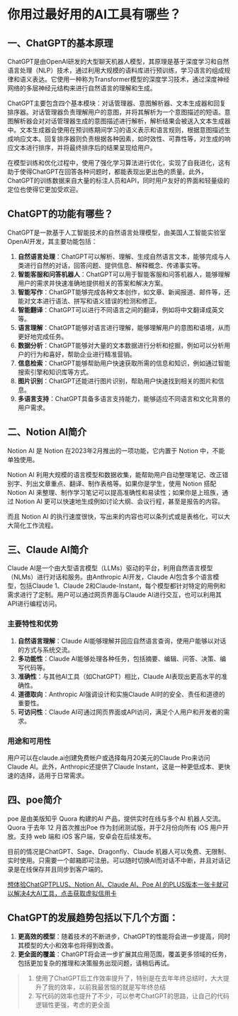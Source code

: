 # 你用过最好用的AI工具有哪些？

## 一、ChatGPT的基本原理

ChatGPT是由OpenAI研发的大型聊天机器人模型，其原理是基于深度学习和自然语言处理（NLP）技术，通过利用大规模的语料库进行预训练，学习语言的组成规律和语义表达。它使用一种称为Transformer模型的深度学习技术，通过深度神经网络的多层神经元结构来进行自然语言的理解和生成。

ChatGPT主要包含四个基本模块：对话管理器、意图解析器、文本生成器和回复排序器。对话管理器负责理解用户的意图，并将其解析为一个意图描述的短语。意图解析器会对对话管理器生成的意图描述进行解析，解析结果会被送入文本生成器中。文本生成器会使用在预训练期间学习的语义表示和语言规则，根据意图描述生成响应文本。回复排序器则负责根据各种因素，如时效性、可靠性等，对生成的响应文本进行排序，并将最终排序后的结果呈现给用户。

在模型训练和优化过程中，使用了强化学习算法进行优化，实现了自我进化，这有助于使得ChatGPT在回答各种问题时，都能表现出更出色的质量。此外，ChatGPT的训练数据来自大量的标注人员和API，同时用户友好的界面和轻量级的定位也使得它更加受欢迎。

## ChatGPT的功能有哪些？

ChatGPT是一款基于人工智能技术的自然语言处理模型，由美国人工智能实验室OpenAI开发，其主要功能包括：

1. **自然语言处理**：ChatGPT可以解析、理解、生成自然语言文本，能够完成与人类进行自然的对话，回答问题、提供信息、解释概念、传递事实等。
2. **智能客服和问答机器人**：ChatGPT可以用于智能客服和问答机器人，能够理解用户的需求并快速准确地提供相关的答案和解决方案。
3. **智能写作**：ChatGPT能够完成各种文本创作，如文章、新闻报道、邮件等，还能对文本进行语法、拼写和语义错误的检测和修正。
4. **智能翻译**：ChatGPT可以进行不同语言之间的翻译，例如将中文翻译成英文等。
5. **语言理解**：ChatGPT能够对语言进行理解，能够理解用户的意图和语境，从而更好地完成任务。
6. **数据分析**：ChatGPT能够对大量的文本数据进行分析和挖掘，例如可以分析用户的行为和喜好，帮助企业进行精准营销。
7. **信息检索**：ChatGPT能够帮助用户快速获取所需的信息和知识，例如通过智能搜索引擎和知识库等方式。
8. **图片识别**：ChatGPT还能进行图片识别，帮助用户快速找到相关的图片和信息。
9. **多语言支持**：ChatGPT具备多语言支持能力，能够适应不同语言和文化背景的用户需求。

## 二、Notion AI简介

Notion AI 是 Notion 在2023年2月推出的一项功能，它内置于 Notion 中，不能单独使用。

Notion AI 利用大规模的语言模型和数据收集，能帮助用户自动整理笔记、改正错别字、列出文章重点、翻译、制作表格等。如果你是学生，使用 Notion 搭配 Notion AI 来整理、制作学习笔记可以提高准确性和易读性；如果你是上班族，通过 Notion AI 更可以快速地生成例如讨论大纲、会议行程，甚至是报告的内容。

而且 Notion AI 的执行速度很快，写出来的内容也可以条列式或是表格化，可以大大简化工作流程。

## 三、Claude AI简介

Claude AI是一个由大型语言模型（LLMs）驱动的平台，利用自然语言模型（NLMs）进行对话和服务。由Anthropic AI开发，Claude AI包含多个语言模型，包括Claude 1、Claude 2和Claude-Instant，每个模型都针对特定的用例和需求进行了定制。用户可以通过网页界面与Claude AI进行交互，也可以利用其API进行编程访问。

### 主要特性和优势

1. **自然语言理解**：Claude AI能够理解并回应自然语言查询，使用户能够以对话的方式与系统交流。
2. **多功能性**：Claude AI能够处理各种任务，包括摘要、编辑、问答、决策、编写代码等。
3. **准确性**：与其他AI工具（如ChatGPT）相比，Claude AI表现出更高水平的准确性。
4. **道德取向**：Anthropic AI强调设计和实施Claude AI时的安全、责任和道德的重要性。
5. **可访问性**：Claude AI可通过网页界面或API访问，满足个人用户和开发者的需求。

### 用途和可用性

用户可以在claude.ai创建免费帐户或选择每月20美元的Claude Pro来访问Claude AI。此外，Anthropic还提供了Claude Instant，这是一种更低成本、更快速的选择，适用于日常需求。

## 四、poe简介

poe 是由美版知乎 Quora 构建的AI 产品，提供实时在线与多个AI 机器人交流。Quora 于去年 12 月首次推出Poe 作为封闭测试版，并于2月份向所有 iOS 用户开放。支持 web 端和 iOS 客户端，安卓会在后续发布。

目前的情况是ChatGPT、Sage、Dragonfly、Claude 机器人可以免费、无限制、实时使用。只需要一个邮箱即可注册。可以随时切换AI而对话不中断，并且对话记录是在线保存并且同步到客户端的。

[想体验ChatGPTPLUS、Notion AI、Claude AI、Poe AI 的PLUS版本一张卡就可以解决4大AI工具，点击获取虚拟信用卡](https://gpt.fomepay.com/#/pages/login/index?d=Q3DD80)

## ChatGPT的发展趋势包括以下几个方面：

1. **更高效的模型**：随着技术的不断进步，ChatGPT的性能将会进一步提高，同时其模型的大小和效率也将得到改善。
2. **更全面的覆盖**：ChatGPT将会进一步扩展其应用范围，覆盖更多领域的任务，包括更加复杂的推理和决策服务出现问题，请稍后再试。

> 1. 使用了ChatGPT后工作效率提升了，特别是在去年年终总结时，大大提升了我的效率，以前我最苦恼的就是写年终总结
> 2. 写代码的效率也提升了不少，可以参考ChatGPT的思路，让自己的代码逻辑性更强，考虑的更全面
